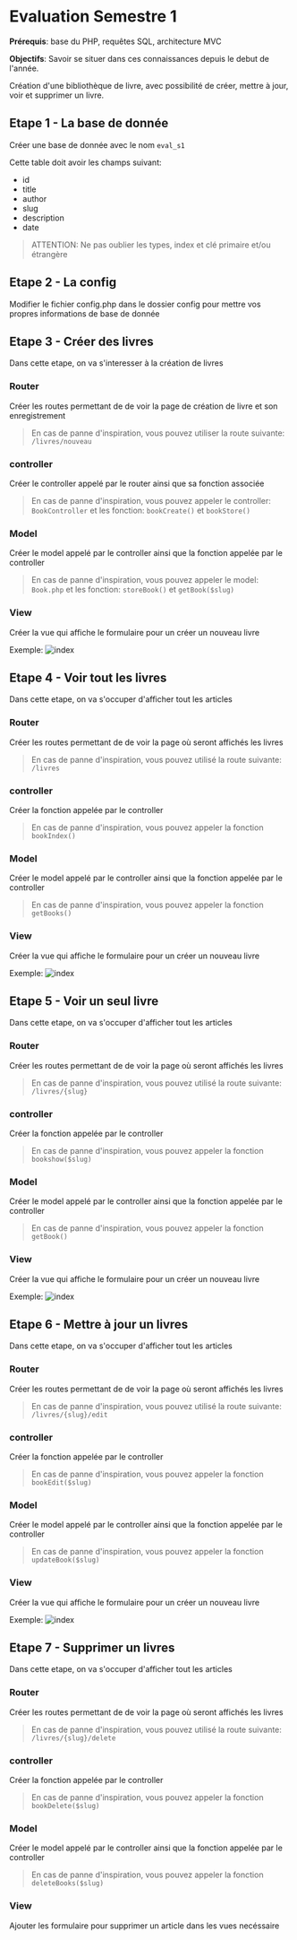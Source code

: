 # Evaluation Semestre 1

**Prérequis**: base du PHP, requêtes SQL, architecture MVC

**Objectifs**: Savoir se situer dans ces connaissances depuis le debut de l'année.

Création d'une bibliothèque de livre, avec possibilité de créer, mettre à jour, voir et supprimer un livre.

## Etape 1 - La base de donnée

Créer une base de donnée avec le nom `eval_s1`

Cette table doit avoir les champs suivant:

- id
- title 
- author
- slug 
- description
- date

> ATTENTION: Ne pas oublier les types, index et clé primaire et/ou étrangère

## Etape 2 - La config

Modifier le fichier config.php dans le dossier config pour mettre vos propres informations de base de donnée

## Etape 3 - Créer des livres

Dans cette etape, on va s'interesser à la création de livres

### Router

Créer les routes permettant de de voir la page de création de livre et son enregistrement

> En cas de panne d'inspiration, vous pouvez utiliser la route suivante: `/livres/nouveau`

### controller

Créer le controller appelé par le router ainsi que sa fonction associée

> En cas de panne d'inspiration, vous pouvez appeler le controller: `BookController` et les fonction: `bookCreate()` et `bookStore()`

### Model

Créer le model appelé par le controller ainsi que la fonction appelée par le controller

> En cas de panne d'inspiration, vous pouvez appeler le model: `Book.php` et les fonction: `storeBook()` et `getBook($slug)`

### View

Créer la vue qui affiche le formulaire pour un créer un nouveau livre

Exemple: 
![index](create.png)

## Etape 4 - Voir tout les livres

Dans cette etape, on va s'occuper d'afficher tout les articles

### Router

Créer les routes permettant de de voir la page où seront affichés les livres

> En cas de panne d'inspiration, vous pouvez utilisé la route suivante: `/livres`

### controller

Créer la fonction appelée par le controller

> En cas de panne d'inspiration, vous pouvez appeler la fonction `bookIndex()`

### Model

Créer le model appelé par le controller ainsi que la fonction appelée par le controller

> En cas de panne d'inspiration, vous pouvez appeler la fonction `getBooks()`

### View

Créer la vue qui affiche le formulaire pour un créer un nouveau livre

Exemple: 
![index](index.png)

## Etape 5 - Voir un seul livre

Dans cette etape, on va s'occuper d'afficher tout les articles

### Router

Créer les routes permettant de de voir la page où seront affichés les livres

> En cas de panne d'inspiration, vous pouvez utilisé la route suivante: `/livres/{slug}`

### controller

Créer la fonction appelée par le controller

> En cas de panne d'inspiration, vous pouvez appeler la fonction `bookshow($slug)`

### Model

Créer le model appelé par le controller ainsi que la fonction appelée par le controller

> En cas de panne d'inspiration, vous pouvez appeler la fonction `getBook()`

### View

Créer la vue qui affiche le formulaire pour un créer un nouveau livre

Exemple: 
![index](show.png)


## Etape 6 - Mettre à jour un livres

Dans cette etape, on va s'occuper d'afficher tout les articles

### Router

Créer les routes permettant de de voir la page où seront affichés les livres

> En cas de panne d'inspiration, vous pouvez utilisé la route suivante: `/livres/{slug}/edit`

### controller

Créer la fonction appelée par le controller

> En cas de panne d'inspiration, vous pouvez appeler la fonction `bookEdit($slug)`

### Model

Créer le model appelé par le controller ainsi que la fonction appelée par le controller

> En cas de panne d'inspiration, vous pouvez appeler la fonction `updateBook($slug)`

### View

Créer la vue qui affiche le formulaire pour un créer un nouveau livre

Exemple: 
![index](edit.png)

## Etape 7 - Supprimer un livres

Dans cette etape, on va s'occuper d'afficher tout les articles

### Router

Créer les routes permettant de de voir la page où seront affichés les livres

> En cas de panne d'inspiration, vous pouvez utilisé la route suivante: `/livres/{slug}/delete`

### controller

Créer la fonction appelée par le controller

> En cas de panne d'inspiration, vous pouvez appeler la fonction `bookDelete($slug)`

### Model

Créer le model appelé par le controller ainsi que la fonction appelée par le controller

> En cas de panne d'inspiration, vous pouvez appeler la fonction `deleteBooks($slug)`

### View

Ajouter les formulaire pour supprimer un article dans les vues necéssaire
